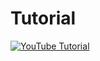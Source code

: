 # Tutorial
[![YouTube Tutorial](http://img.youtube.com/vi/XMo6T2zQQbY/0.jpg)](https://youtu.be/XMo6T2zQQbY)